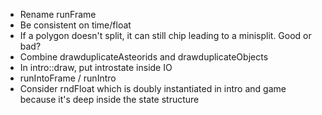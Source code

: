 * Rename runFrame
* Be consistent on time/float
* If a polygon doesn't split, it can still chip leading to a minisplit. Good or bad?
* Combine drawduplicateAsteorids and drawduplicateObjects
* In intro::draw, put introstate inside IO
* runIntoFrame / runIntro
* Consider rndFloat which is doubly instantiated in intro and game because it's deep inside the state structure
